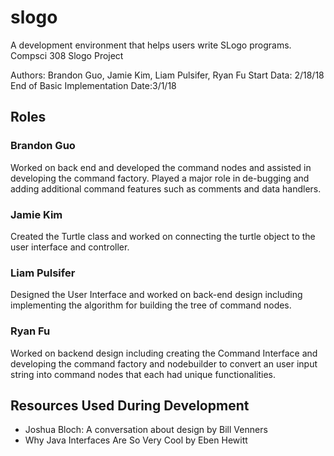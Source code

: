 # slogo
A development environment that helps users write SLogo programs.
Compsci 308 Slogo Project

Authors: Brandon Guo, Jamie Kim, Liam Pulsifer, Ryan Fu
Start Data: 2/18/18
End of Basic Implementation Date:3/1/18

## Roles
### Brandon Guo
Worked on back end and developed the command nodes and assisted in developing the command 
factory. Played a major role in de-bugging and adding additional command features such as comments
and data handlers.

### Jamie Kim
Created the Turtle class and worked on connecting the turtle object to the user interface
and controller.

### Liam Pulsifer
Designed the User Interface and worked on back-end design including implementing
the algorithm for building the tree of command nodes.

### Ryan  Fu
Worked on backend design including creating the Command Interface and developing the command
factory and nodebuilder to convert an user input string into command nodes that each had
unique functionalities.



## Resources Used During Development
* Joshua Bloch: A conversation about design by Bill Venners
* Why Java Interfaces Are So Very Cool by Eben Hewitt



